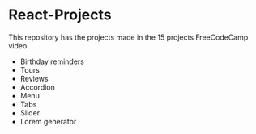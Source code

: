 # React-Projects
This repository has the projects made in the 15 projects FreeCodeCamp video.

- Birthday reminders
- Tours
- Reviews
- Accordion
- Menu
- Tabs
- Slider
- Lorem generator